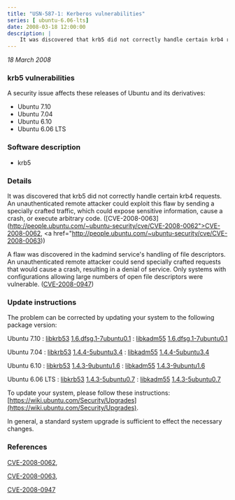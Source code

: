 ```yaml
---
title: "USN-587-1: Kerberos vulnerabilities"
series: [ ubuntu-6.06-lts]
date: 2008-03-18 12:00:00
description: |
    It was discovered that krb5 did not correctly handle certain krb4 requests.  An unauthenticated remote attacker could exploit this flaw by sending a specially crafted traffic, which could expose sensitive information, cause a crash, or execute arbitrary code. ([CVE-2008-0063](http://people.ubuntu.com/~ubuntu-security/cve/CVE-2008-0062">CVE-2008-0062</a>, <a href="http://people.ubuntu.com/~ubuntu-security/cve/CVE-2008-0063))
--- 
```

 
 

*18 March 2008*

### krb5 vulnerabilities

A security issue affects these releases of Ubuntu and its derivatives:

* Ubuntu 7.10
* Ubuntu 7.04
* Ubuntu 6.10
* Ubuntu 6.06 LTS

### Software description

* krb5 

### Details

It was discovered that krb5 did not correctly handle certain krb4 requests. An unauthenticated remote attacker could exploit this flaw by sending a specially crafted traffic, which could expose sensitive information, cause a crash, or execute arbitrary code. ([CVE-2008-0063](http://people.ubuntu.com/~ubuntu-security/cve/CVE-2008-0062">CVE-2008-0062</a>, <a href="http://people.ubuntu.com/~ubuntu-security/cve/CVE-2008-0063))

A flaw was discovered in the kadmind service&#39;s handling of file descriptors. An unauthenticated remote attacker could send specially crafted requests that would cause a crash, resulting in a denial of service. Only systems with configurations allowing large numbers of open file descriptors were vulnerable. ([CVE-2008-0947](http://people.ubuntu.com/~ubuntu-security/cve/CVE-2008-0947)) 

### Update instructions

The problem can be corrected by updating your system to the following package version:

Ubuntu 7.10
 : [libkrb53](https://launchpad.net/ubuntu/+source/krb5) <span> [1.6.dfsg.1-7ubuntu0.1](https://launchpad.net/ubuntu/+source/krb5/1.6.dfsg.1-7ubuntu0.1) </span> 
 : [libkadm55](https://launchpad.net/ubuntu/+source/krb5) <span> [1.6.dfsg.1-7ubuntu0.1](https://launchpad.net/ubuntu/+source/krb5/1.6.dfsg.1-7ubuntu0.1) </span> 

Ubuntu 7.04
 : [libkrb53](https://launchpad.net/ubuntu/+source/krb5) <span> [1.4.4-5ubuntu3.4](https://launchpad.net/ubuntu/+source/krb5/1.4.4-5ubuntu3.4) </span> 
 : [libkadm55](https://launchpad.net/ubuntu/+source/krb5) <span> [1.4.4-5ubuntu3.4](https://launchpad.net/ubuntu/+source/krb5/1.4.4-5ubuntu3.4) </span> 

Ubuntu 6.10
 : [libkrb53](https://launchpad.net/ubuntu/+source/krb5) <span> [1.4.3-9ubuntu1.6](https://launchpad.net/ubuntu/+source/krb5/1.4.3-9ubuntu1.6) </span> 
 : [libkadm55](https://launchpad.net/ubuntu/+source/krb5) <span> [1.4.3-9ubuntu1.6](https://launchpad.net/ubuntu/+source/krb5/1.4.3-9ubuntu1.6) </span> 

Ubuntu 6.06 LTS
 : [libkrb53](https://launchpad.net/ubuntu/+source/krb5) <span> [1.4.3-5ubuntu0.7](https://launchpad.net/ubuntu/+source/krb5/1.4.3-5ubuntu0.7) </span> 
 : [libkadm55](https://launchpad.net/ubuntu/+source/krb5) <span> [1.4.3-5ubuntu0.7](https://launchpad.net/ubuntu/+source/krb5/1.4.3-5ubuntu0.7) </span> 

To update your system, please follow these instructions: [https://wiki.ubuntu.com/Security/Upgrades](https://wiki.ubuntu.com/Security/Upgrades).

In general, a standard system upgrade is sufficient to effect the necessary changes. 

### References

 
 [CVE-2008-0062](http://people.ubuntu.com/~ubuntu-security/cve/CVE-2008-0062), 

 [CVE-2008-0063](http://people.ubuntu.com/~ubuntu-security/cve/CVE-2008-0063), 

 [CVE-2008-0947](http://people.ubuntu.com/~ubuntu-security/cve/CVE-2008-0947)
 

